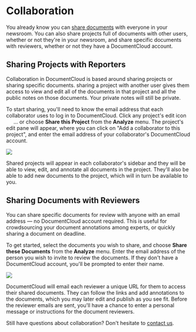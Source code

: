 # Collaboration

You already know you can [share documents](/help/privacy#access) with everyone in your newsroom</a>. You can also share projects full of documents with other users, whether or not they're in your newsroom, and share specific documents with reviewers, whether or not they have a DocumentCloud account.

##  <span id="collaborate">Sharing Projects with Reporters</span>

Collaboration in DocumentCloud is based around sharing projects or sharing specific documents. sharing a project with another user gives them access to view and edit all of the documents in that project and all the public notes on those documents. Your private notes will still be private.

To start sharing, you'll need to know the email address that each collaborator uses to log in to DocumentCloud. Click any project's edit icon <span class="icon edit_glyph" style="padding-left:16px;position:relative;top: -2px;">&#65279;</span> ... or choose **Share this Project** from the **Analyze** menu. The project's edit pane will appear, where you can click on "Add a collaborator to this project", and enter the email address of your collaborator's DocumentCloud account.

<img src="/images/help/show_collaborator.png" class="full_line" />

Shared projects will appear in each collaborator's sidebar and they will be able to view, edit, and annotate all documents in the project. They'll also be able to add new documents to the project, which will in turn be available to you.

## <span id="reviewer">Sharing Documents with Reviewers</span>

You can share specific documents for review with anyone with an email address &mdash; no DocumentCloud account required. This is useful for crowdsourcing your document annotations among experts, or quickly sharing a document on deadline.

To get started, select the documents you wish to share, and choose **Share these Documents** from the **Analyze** menu. Enter the email address of the person you wish to invite to review the documents. If they don't have a DocumentCloud account, you'll be prompted to enter their name.

<img src="/images/help/share.png" class="full_line" />

DocumentCloud will email each reviewer a unique URL for them to access their shared documents. They can follow the links and add annotations to the documents, which you may later edit and publish as you see fit. Before the reviewer emails are sent, you'll have a chance to enter a personal message or instructions for the document reviewers.

Still have questions about collaboration? Don't hesitate to [contact us][].

[contact us]: javascript:dc.ui.Dialog.contact()
